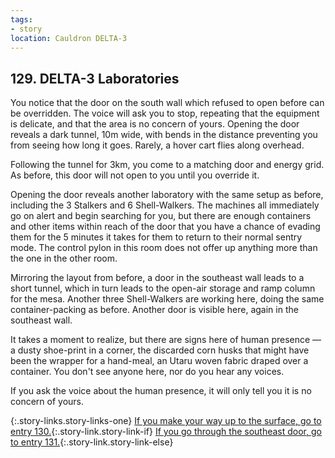 ```yaml
---
tags:
- story
location: Cauldron DELTA-3
---
```


## 129. DELTA-3 Laboratories

You notice that the door on the south wall which refused to open before can be overridden.
The voice will ask you to stop, repeating that the equipment is delicate, and that the area is no concern of yours.
Opening the door reveals a dark tunnel, 10m wide, with bends in the distance preventing you from seeing how long it goes.
Rarely, a hover cart flies along overhead.

Following the tunnel for 3km, you come to a matching door and energy grid.
As before, this door will not open to you until you override it.

Opening the door reveals another laboratory with the same setup as before, including the 3 Stalkers and 6 Shell-Walkers.
The machines all immediately go on alert and begin searching for you, but there are enough containers and other items within reach of the door that you have a chance of evading them for the 5 minutes it takes for them to return to their normal sentry mode.
The control pylon in this room does not offer up anything more than the one in the other room.

Mirroring the layout from before, a door in the southeast wall leads to a short tunnel, which in turn leads to the open-air storage and ramp column for the mesa.
Another three Shell-Walkers are working here, doing the same container-packing as before.
Another door is visible here, again in the southeast wall.

It takes a moment to realize, but there are signs here of human presence — a dusty shoe-print in a corner, the discarded corn husks that might have been the wrapper for a hand-meal, an Utaru woven fabric draped over a container.
You don't see anyone here, nor do you hear any voices.

If you ask the voice about the human presence, it will only tell you it is no concern of yours.

{:.story-links.story-links-one}
[If you make your way up to the surface, go to entry 130.](130-delta3b.md){:.story-link.story-link-if}
[If you go through the southeast door, go to entry 131.](131-delta3-cauldron.md){:.story-link.story-link-else}
